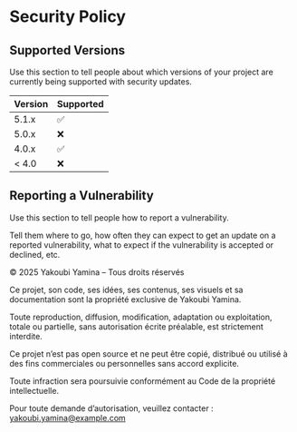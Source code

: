 # Security Policy

## Supported Versions

Use this section to tell people about which versions of your project are
currently being supported with security updates.

| Version | Supported          |
| ------- | ------------------ |
| 5.1.x   | :white_check_mark: |
| 5.0.x   | :x:                |
| 4.0.x   | :white_check_mark: |
| < 4.0   | :x:                |

## Reporting a Vulnerability

Use this section to tell people how to report a vulnerability.

Tell them where to go, how often they can expect to get an update on a
reported vulnerability, what to expect if the vulnerability is accepted or
declined, etc.

  © 2025 Yakoubi Yamina – Tous droits réservés

Ce projet, son code, ses idées, ses contenus, ses visuels et sa documentation
sont la propriété exclusive de Yakoubi Yamina.

Toute reproduction, diffusion, modification, adaptation ou exploitation,
totale ou partielle, sans autorisation écrite préalable, est strictement interdite.

Ce projet n’est pas open source et ne peut être copié, distribué ou utilisé
à des fins commerciales ou personnelles sans accord explicite.

Toute infraction sera poursuivie conformément au Code de la propriété intellectuelle.

Pour toute demande d’autorisation, veuillez contacter :
yakoubi.yamina@example.com
